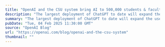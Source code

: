 ```yaml
---
title: "OpenAI and the CSU system bring AI to 500,000 students & faculty"
description: "The largest deployment of ChatGPT to date will expand the use of AI in education and help the United States build an AI-ready workforce."
summary: "The largest deployment of ChatGPT to date will expand the use of AI in education and help the United States build an AI-ready workforce."
pubDate: "Tue, 04 Feb 2025 11:30:00 GMT"
source: "OpenAI Blog"
url: "https://openai.com/blog/openai-and-the-csu-system"
thumbnail: ""
---
```


